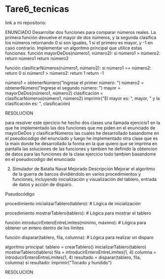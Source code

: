 # Tare6_tecnicas
link a mi repositorio: 

ENUNCIADO
Desarrollar dos funciones para comparar números reales. La primera función devuelve el mayor de dos números, y la segunda clasifica los números retornando 0 si son iguales, 1 si el primero es mayor, y -1 en caso contrario. Implementar un algoritmo principal que utilice estas funciones. 
función mayorDeDos(número1, número2):
    si número1 > número2:
        return número1
    return número2

función clasificarNúmeros(número1, número2):
    si número1 == número2:
        return 0
    si número1 > número2:
        return 1
    return -1

número1 = obtenerNúmero("Ingrese el primer número: ")
número2 = obtenerNúmero("Ingrese el segundo número: ")
mayor = mayorDeDos(número1, número2)
clasificación = clasificarNúmeros(número1, número2)
imprimir("El mayor es: ", mayor, " y la clasificación es: ", clasificación)
 
 RESOLUCION 

 para resolver este ejercicio he hecho dos clases una llamada ejercicio1 en la que he implementado las dos funciones que me piden en el enunciado de mayorDeDos y  clasificarNúmeros las cuales he desarrollado basandome en el pseudocodigo del enunciado y luego he implementado otra clase que es la main donde he desarrollado la forma en la que quiero que se imprima en pantalla las soluciones de las funciones y tambien he definido la obtencion de datos para las funciones de la clase ejercicio todo tambien basandome en el pseudocodigo del enunciado

 2. Simulador de Batalla Naval Mejorado
Descripción
Mejorar el algoritmo de la guerra de barcos dividiéndolo en varios procedimientos y funciones, incluyendo inicialización y visualización del tablero, entrada de datos y acción de disparo.

Pseudocódigo

procedimiento inicializarTablero(tablero):
    # Lógica de inicialización

procedimiento mostrarTablero(tablero):
    # Lógica para mostrar el tablero

función introducirEnteroEntreLimites(mínimo, máximo):
    # Lógica para obtener un entero dentro de los límites

función disparar(tablero, fila, columna):
    # Lógica para realizar un disparo

algoritmo principal:
    tablero = crearTablero()
    inicializarTablero(tablero)
    mostrarTablero(tablero)
    fila = introducirEnteroEntreLimites(1, 4)
    columna = introducirEnteroEntreLimites(1, 4)
    resultado = disparar(tablero, fila, columna)
    si resultado:
        imprimir("Tocado y hundido")


RESOLUCION


